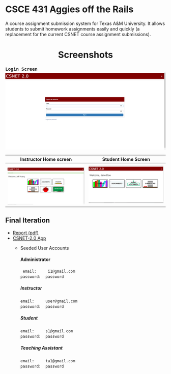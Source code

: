 # CSCE 431 Aggies off the Rails
A course assignment submission system for Texas A&M University.
It allows students to submit homework assignments easily and quickly (a replacement for the current CSNET course assignment submissions).
  
<h1 align="center"> Screenshots </h2>

<kbd> <b>Login Screen</b> <img src="https://github.com/GuillermoLopezJr/CSNET-2.0/blob/master/screenshots/sign-in-instructor.PNG"/> </kdb>

Instructor Home screen    | Student Home Screen
:------------------------:|:-------------------------:
<img src="https://github.com/GuillermoLopezJr/CSNET-2.0/blob/master/screenshots/instr-home.PNG" width="425"/>  | <img src="https://github.com/GuillermoLopezJr/CSNET-2.0/blob/master/screenshots/student-home.PNG" width="425" />


## Final Iteration
* [Report (pdf)](https://drive.google.com/file/d/0B8h8VfncuV6LMExiaFQzYjhJeW8/view?usp=sharing)
* [CSNET-2.0 App](https://csnet-2.herokuapp.com/)
  * Seeded User Accounts
  
      #### Administrator
      ``` email:     i1@gmail.com``` </br>
      ``` password:  password ```
      
      ##### Instructor
      ``` email:     user@gmail.com ``` </br>
      ``` password:  password ```

      ##### Student
      ``` email:     s1@gmail.com ``` </br>
      ``` password:  password ```
    
      ##### Teaching Assistant
      ```email:     ta1@gmail.com ``` </br>
      ```password:  password ```
